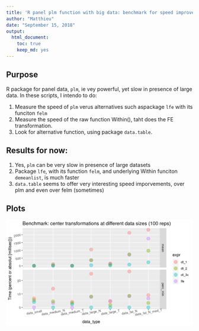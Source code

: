 ```yaml
---
title: 'R panel plm function with big data: benchmark for speed improvement'
author: "Matthieu"
date: "September 15, 2018"
output:
  html_document:
    toc: true
    keep_md: yes
---
```

  


## Purpose

R package for panel data, `plm`, ie vey powerful, yet slow in presence of large data. In these scripts, I intendo to do:

1. Measure the speed of `plm` verus alternatives such aspackage `lfe` with its funciton `felm`
2. Measure the speed of the raw function Within(), taht does the FE transformation. 
3. Look for alternative function, using package `data.table`. 


## Results for now:

1. Yes, `plm` can be very slow in presence of large datasets
2. Package `lfe`, with its function `felm`, and underlying Within funciton `demeanlist`, is much faster
3. `data.table` seems to offer very interesting speed imporvements, over plm and even over felm (sometimes)

## Plots

![Graphic](figures/benchm_center_dt_lfe.png?raw=true "Title")
